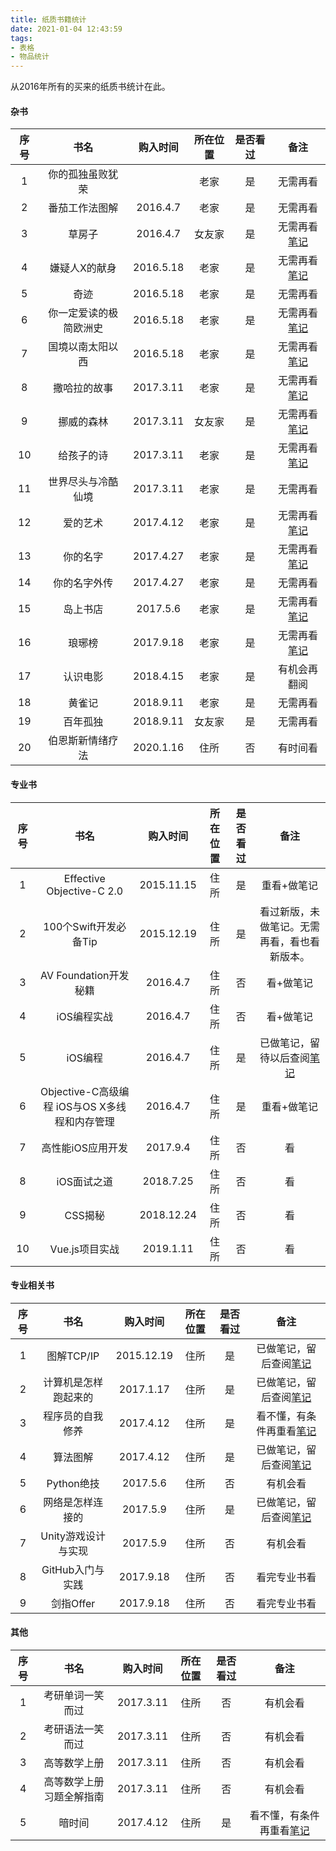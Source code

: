 ```yaml
---
title: 纸质书籍统计
date: 2021-01-04 12:43:59
tags:
- 表格
- 物品统计
---
```


从2016年所有的买来的纸质书统计在此。

#### 杂书

|序号|书名|购入时间|所在位置|是否看过|备注|
|:-:|:-:|:-:|:-:|:-:|:-:|
|1|你的孤独虽败犹荣||老家|是|无需再看|
|2|番茄工作法图解|2016.4.7|老家|是|无需再看|
|3|草房子|2016.4.7|女友家|是|无需再看[笔记](https://amasawaseiji.github.io/2016/05/08/草房子/)|
|4|嫌疑人X的献身|2016.5.18|老家|是|无需再看[笔记](https://amasawaseiji.github.io/2016/05/22/嫌疑人x的献身/)|
|5|奇迹|2016.5.18|老家|是|无需再看|
|6|你一定爱读的极简欧洲史|2016.5.18|老家|是|无需再看[笔记](https://amasawaseiji.github.io/2017/02/17/极简欧洲史/)|
|7|国境以南太阳以西|2016.5.18|老家|是|无需再看[笔记](https://amasawaseiji.github.io/2017/02/20/国境以南太阳以西/)|
|8|撒哈拉的故事|2017.3.11|老家|是|无需再看[笔记](https://amasawaseiji.github.io/2017/03/19/撒哈拉的故事/)|
|9|挪威的森林|2017.3.11|女友家|是|无需再看[笔记](https://amasawaseiji.github.io/2017/03/25/挪威的森林/)|
|10|给孩子的诗|2017.3.11|老家|是|无需再看[笔记](https://amasawaseiji.github.io/2017/03/22/给孩子的诗【北岛选编】/)|
|11|世界尽头与冷酷仙境|2017.3.11|老家|是|无需再看|
|12|爱的艺术|2017.4.12|老家|是|无需再看[笔记](https://amasawaseiji.github.io/2017/04/24/弗洛姆【爱的艺术】/)|
|13|你的名字|2017.4.27|老家|是|无需再看[笔记](https://amasawaseiji.github.io/2017/04/30/【你的名字%E3%80%82】原作小说与外传，感怀逝去之物/)|
|14|你的名字外传|2017.4.27|老家|是|无需再看|
|15|岛上书店|2017.5.6|老家|是|无需再看[笔记](https://amasawaseiji.github.io/2016/05/15/岛上书店/)|
|16|琅琊榜|2017.9.18|老家|是|无需再看[笔记](https://amasawaseiji.github.io/2018/12/08/琅琊榜小说与电视剧的不同/)|
|17|认识电影|2018.4.15|老家|是|有机会再翻阅|
|18|黄雀记|2018.9.11|老家|是|无需再看|
|19|百年孤独|2018.9.11|女友家|是|无需再看|
|20|伯恩斯新情绪疗法|2020.1.16|住所|否|有时间看|

#### 专业书

|序号|书名|购入时间|所在位置|是否看过|备注|
|:-:|:-:|:-:|:-:|:-:|:-:|
|1|Effective Objective-C 2.0|2015.11.15|住所|是|重看+做笔记|
|2|100个Swift开发必备Tip|2015.12.19|住所|是|看过新版，未做笔记。无需再看，看也看新版本。|
|3|AV Foundation开发秘籍|2016.4.7|住所|否|看+做笔记|
|4|iOS编程实战|2016.4.7|住所|否|看+做笔记|
|5|iOS编程|2016.4.7|住所|是|已做笔记，留待以后查阅[笔记](https://amasawaseiji.github.io/2017/08/27/【iOS编程】/)|
|6|Objective-C高级编程 iOS与OS X多线程和内存管理|2016.4.7|住所|是|重看+做笔记|
|7|高性能iOS应用开发|2017.9.4|住所|否|看|
|8|iOS面试之道|2018.7.25|住所|否|看|
|9|CSS揭秘|2018.12.24|住所|否|看|
|10|Vue.js项目实战|2019.1.11|住所|否|看|

#### 专业相关书

|序号|书名|购入时间|所在位置|是否看过|备注|
|:-:|:-:|:-:|:-:|:-:|:-:|
|1|图解TCP/IP|2015.12.19|住所|是|已做笔记，留后查阅[笔记](https://amasawaseiji.github.io/2017/08/18/【图解TCP-IP】/)|
|2|计算机是怎样跑起来的|2017.1.17|住所|是|已做笔记，留后查阅[笔记](https://amasawaseiji.github.io/2017/03/10/计算机是怎样跑起来的【计算机知识大纲】/)|
|3|程序员的自我修养|2017.4.12|住所|是|看不懂，有条件再重看[笔记](https://amasawaseiji.github.io/2017/08/14/读【程序员的自我修养链接、装载与库】/)|
|4|算法图解|2017.4.12|住所|是|已做笔记，留后查阅[笔记](https://amasawaseiji.github.io/2017/06/03/算法入门【算法图解】/)|
|5|Python绝技|2017.5.6|住所|否|有机会看|
|6|网络是怎样连接的|2017.5.9|住所|是|已做笔记，留后查阅[笔记](https://amasawaseiji.github.io/2017/05/26/网络入门-网络是怎样连接的/)|
|7|Unity游戏设计与实现|2017.5.9|住所|否|有机会看|
|8|GitHub入门与实践|2017.9.18|住所|否|看完专业书看|
|9|剑指Offer|2017.9.18|住所|否|看完专业书看|

#### 其他

|序号|书名|购入时间|所在位置|是否看过|备注|
|:-:|:-:|:-:|:-:|:-:|:-:|
|1|考研单词一笑而过|2017.3.11|住所|否|有机会看|
|2|考研语法一笑而过|2017.3.11|住所|否|有机会看|
|3|高等数学上册|2017.3.11|住所|否|有机会看|
|4|高等数学上册习题全解指南|2017.3.11|住所|否|有机会看|
|5|暗时间|2017.4.12|住所|是|看不懂，有条件再重看[笔记](https://amasawaseiji.github.io/2017/04/28/刘未鹏【暗时间】/)|
